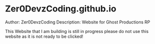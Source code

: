 # Zer0DevzCoding.github.io

Author: Zer0DevzCoding
Description: Website for Ghost Productions RP

This Website that I am building is still in progress please do not use this website as it is not ready to be clicked!

